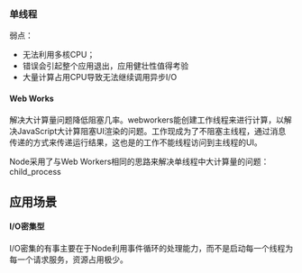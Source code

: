 ### 单线程

弱点：

- 无法利用多核CPU；
- 错误会引起整个应用退出，应用健壮性值得考验
- 大量计算占用CPU导致无法继续调用异步I/O

#### Web Works

解决大计算量问题降低阻塞几率。webworkers能创建工作线程来进行计算，以解决JavaScript大计算阻塞UI渲染的问题。工作现成为了不阻塞主线程，通过消息传递的方式来传递运行结果，这也是的工作不能线程访问到主线程的UI。

Node采用了与Web Workers相同的思路来解决单线程中大计算量的问题：child_process

## 应用场景

#### I/O密集型

I/O密集的有事主要在于Node利用事件循环的处理能力，而不是启动每一个线程为每一个请求服务，资源占用极少。

#### 

